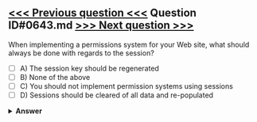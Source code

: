 [<<< Previous question <<<](0642.md)   Question ID#0643.md   [>>> Next question >>>](0644.md)
---

When implementing a permissions system for your Web site, what should always be done with regards to the session?



- [ ] A) The session key should be regenerated
- [ ] B) None of the above
- [ ] C) You should not implement permission systems using sessions
- [ ] D) Sessions should be cleared of all data and re-populated

<details><summary><b>Answer</b></summary>
<p>
  Answer: <strong>A</strong>
</p>
</details>
